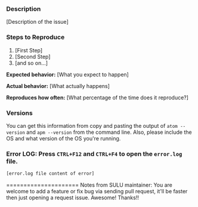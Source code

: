 
### Description

[Description of the issue]

### Steps to Reproduce

1. [First Step]
2. [Second Step]
3. [and so on...]

**Expected behavior:** [What you expect to happen]

**Actual behavior:** [What actually happens]

**Reproduces how often:** [What percentage of the time does it reproduce?]

### Versions

You can get this information from copy and pasting the output of `atom --version` and `apm --version` from the command line. Also, please include the OS and what version of the OS you're running.

### Error LOG: Press ```CTRL+F12``` and ```CTRL+F4``` to open the ```error.log``` file.
```bash
[error.log file content of error]
```



=====================
Notes from SULU maintainer:
You are welcome to add a feature or fix bug via sending pull request,
it'll be faster then just opening a request issue. Awesome! Thanks!!
